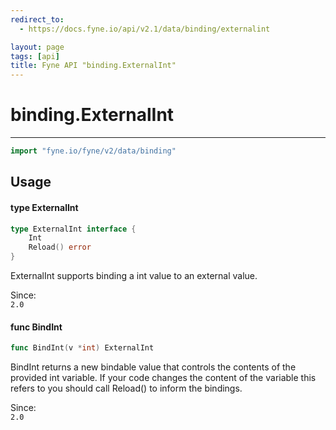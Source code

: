 ```yaml
---
redirect_to:
  - https://docs.fyne.io/api/v2.1/data/binding/externalint

layout: page
tags: [api]
title: Fyne API "binding.ExternalInt"
---
```



# binding.ExternalInt
---
```go
import "fyne.io/fyne/v2/data/binding"
```

## Usage

#### type ExternalInt

```go
type ExternalInt interface {
	Int
	Reload() error
}
```

ExternalInt supports binding a int value to an external value.


<div class="since">Since: <code>
2.0</code></div>

#### func  BindInt

```go
func BindInt(v *int) ExternalInt
```
BindInt returns a new bindable value that controls the contents of the provided int variable. If your code changes the content of the variable this refers to you should call Reload() to inform the bindings.


<div class="since">Since: <code>
2.0</code></div>
